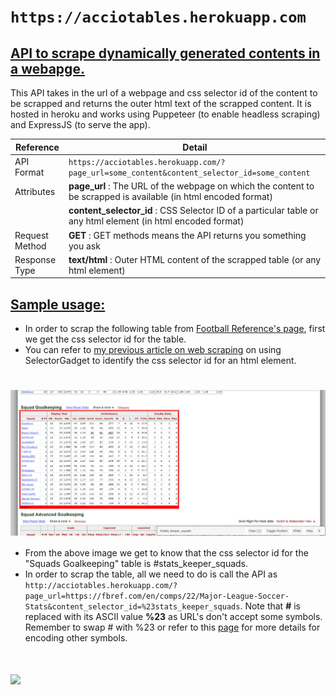 # `https://acciotables.herokuapp.com`

## <ins>API to scrape dynamically generated contents in a webapge.</ins>

This API takes in the url of a webpage and css selector id of the content to be scrapped and returns the outer html text of the scrapped content. It is hosted in heroku and works using Puppeteer (to enable headless scraping) and ExpressJS (to serve the app). 


| Reference | Detail |
| - | - |
| API Format | `https://acciotables.herokuapp.com/?page_url=some_content&content_selector_id=some_content` |
| Attributes |  **page_url** : The URL of the webpage on which the content to be scrapped is available (in html encoded format)  |
|  | **content_selector_id** : CSS Selector ID of a particular table or any html element (in html encoded format)|
| Request Method | **GET** : GET methods means the API returns you something you ask |
| Response Type | **text/html** : Outer HTML content of the scrapped table (or any html element) |

## <ins> Sample usage:</ins>

* In order to scrap the following table from [Football Reference's page](https://fbref.com/en/comps/22/Major-League-Soccer-Stats), first we get the css selector id for the table. 
* You can refer to  [my previous article on web scraping](https://npranav10.github.io/blog/scraping_fbref_data.html) on using SelectorGadget to identify the css selector id for an html element.

# <img src="https://raw.githubusercontent.com/npranav10/npranav10.github.io/master/blog/scraping-fbref-data/selectorgadget.png" align="center" width="700" />
* From the above image we get to know that the css selector id for the "Squads Goalkeeping" table is #stats_keeper_squads.
* In order to scrap the table, all we need to do is call the API as 
`http://acciotables.herokuapp.com/?page_url=https://fbref.com/en/comps/22/Major-League-Soccer-Stats&content_selector_id=%23stats_keeper_squads`.
 Note that **#** is replaced with its ASCII value **%23** as URL's don't accept some symbols. Remember to swap # with %23 or refer to this [page](https://krypted.com/utilities/html-encoding-reference/) for more details for encoding other symbols.

# <img src="https://raw.githubusercontent.com/npranav10/acciotables/accio.png" align="center" width="600" />